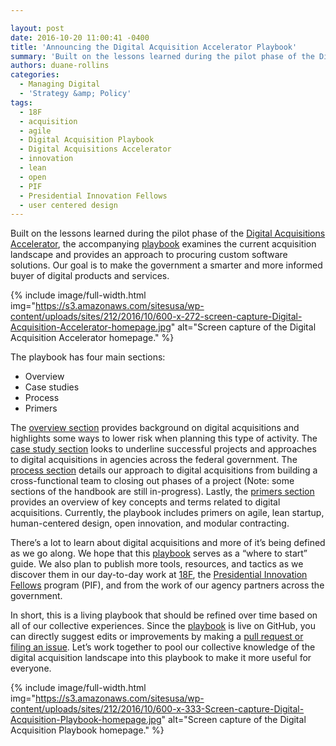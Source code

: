 ```yaml
---

layout: post
date: 2016-10-20 11:00:41 -0400
title: 'Announcing the Digital Acquisition Accelerator Playbook'
summary: 'Built on the lessons learned during the pilot phase of the Digital Acquisitions Accelerator, the accompanying playbook examines the current acquisition landscape and provides an approach to procuring custom software solutions. Our goal is to make the government a smarter and more informed buyer of digital products and services.'
authors: duane-rollins
categories:
  - Managing Digital
  - 'Strategy &amp; Policy'
tags:
  - 18F
  - acquisition
  - agile
  - Digital Acquisition Playbook
  - Digital Acquisitions Accelerator
  - innovation
  - lean
  - open
  - PIF
  - Presidential Innovation Fellows
  - user centered design
---
```


Built on the lessons learned during the pilot phase of the [Digital Acquisitions Accelerator](https://pages.18f.gov/digitalaccelerator/), the accompanying [playbook](https://pages.18f.gov/digital-acquisition-playbook/) examines the current acquisition landscape and provides an approach to procuring custom software solutions. Our goal is to make the government a smarter and more informed buyer of digital products and services.


{% include image/full-width.html img="https://s3.amazonaws.com/sitesusa/wp-content/uploads/sites/212/2016/10/600-x-272-screen-capture-Digital-Acquisition-Accelerator-homepage.jpg" alt="Screen capture of the Digital Acquisition Accelerator homepage." %}

The playbook has four main sections:

  * Overview
  * Case studies
  * Process
  * Primers

The [overview section](https://pages.18f.gov/digital-acquisition-playbook/) provides background on digital acquisitions and highlights some ways to lower risk when planning this type of activity. The [case study section](https://pages.18f.gov/digital-acquisition-playbook/case-study/) looks to underline successful projects and approaches to digital acquisitions in agencies across the federal government. The [process section](https://pages.18f.gov/digital-acquisition-playbook/process/) details our approach to digital acquisitions from building a cross-functional team to closing out phases of a project (Note: some sections of the handbook are still in-progress). Lastly, the [primers section](https://pages.18f.gov/digital-acquisition-playbook/primers/) provides an overview of key concepts and terms related to digital acquisitions. Currently, the playbook includes primers on agile, lean startup, human-centered design, open innovation, and modular contracting.

There’s a lot to learn about digital acquisitions and more of it’s being defined as we go along. We hope that this [playbook](https://pages.18f.gov/digital-acquisition-playbook/) serves as a “where to start” guide. We also plan to publish more tools, resources, and tactics as we discover them in our day-to-day work at [18F](https://18f.gsa.gov/), the [Presidential Innovation Fellows](https://presidentialinnovationfellows.gov/) program (PIF), and from the work of our agency partners across the government.

In short, this is a living playbook that should be refined over time based on all of our collective experiences. Since the [playbook](https://pages.18f.gov/digital-acquisition-playbook/) is live on GitHub, you can directly suggest edits or improvements by making a [pull request or filing an issue](https://github.com/18F/digital-acquisition-playbook). Let’s work together to pool our collective knowledge of the digital acquisition landscape into this playbook to make it more useful for everyone.


{% include image/full-width.html img="https://s3.amazonaws.com/sitesusa/wp-content/uploads/sites/212/2016/10/600-x-333-Screen-capture-Digital-Acquisition-Playbook-homepage.jpg" alt="Screen capture of the Digital Acquisition Playbook homepage." %}